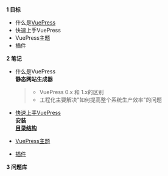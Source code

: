 
**1 目标**
* 什么是[VuePress](https://vuepress.vuejs.org/zh/)
* 快速上手VuePress
* VuePress主题
* 插件

**2 笔记**
* 什么是VuePress  
    **静态网站生成器**
    > * VuePress 0.x 和 1.x的区别  
    > * 工程化主要解决"如何提高整个系统生产效率"的问题  

* [快速上手VuePress](https://vuepress.vuejs.org/zh/guide/getting-started.html)  
    **安装**  
    **[目录结构](https://vuepress.vuejs.org/zh/guide/directory-structure.html)**  

* [VuePress主题](https://vuepress.vuejs.org/zh/theme/)  

* [插件](https://vuepress.vuejs.org/zh/plugin/)  

**3 问题库**